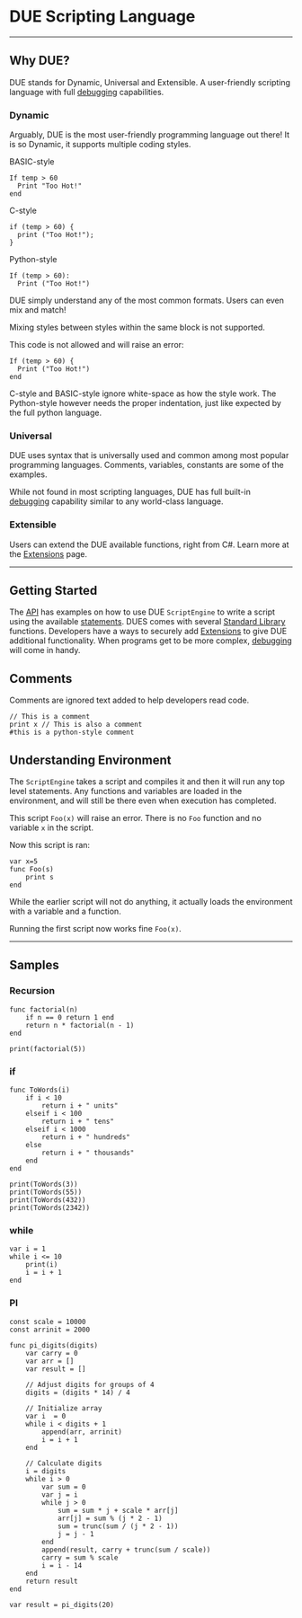 # DUE Scripting Language
---

## Why DUE?
DUE stands for Dynamic, Universal and Extensible. A user-friendly scripting language with full [debugging](debugging.md) capabilities.

### Dynamic
Arguably, DUE is the most user-friendly programming language out there! It is so Dynamic, it supports multiple coding styles.

BASIC-style
```
If temp > 60
  Print "Too Hot!"
end
```
C-style

```
if (temp > 60) {
  print ("Too Hot!");
}
```

Python-style

```
If (temp > 60):
  Print ("Too Hot!")
```

DUE simply understand any of the most common formats. Users can even mix and match!

Mixing styles between styles within the same block is not supported. 

This code is not allowed and will raise an error:

```
If (temp > 60) {
  Print ("Too Hot!")
end
```

C-style and BASIC-style ignore white-space as how the style work. The Python-style however needs the proper indentation, just like expected by the full python language.

### Universal

DUE uses syntax that is universally used and common among most popular programming languages. Comments, variables, constants are some of the examples.

While not found in most scripting languages, DUE has full built-in [debugging](debugging.md) capability similar to any world-class language.

### Extensible

Users can extend the DUE available functions, right from C#. Learn more at the [Extensions](extensions.md) page.

---

## Getting Started

The [API](api.md) has examples on how to use DUE `ScriptEngine` to write a script using the available [statements](statements.md). DUES comes with several [Standard Library](standardlib.md) functions. Developers have a ways to securely add [Extensions](extensions.md) to give DUE additional functionality. When programs get to be more complex, [debugging](debugging.md) will come in handy.


## Comments
Comments are ignored text added to help developers read code.

```
// This is a comment
print x // This is also a comment 
#this is a python-style comment
```

## Understanding Environment

The `ScriptEngine` takes a script and compiles it and then it will run any top level statements. Any functions and variables are loaded in the environment, and will still be there even when execution has completed.

This script `Foo(x)` will raise an error. There is no `Foo` function and no variable `x` in the script.

Now this script is ran:

```
var x=5
func Foo(s)
	print s
end
```

While the earlier script will not do anything, it actually loads the environment with a variable and a function.

Running the first script now works fine `Foo(x)`.

---

## Samples

### Recursion

```
func factorial(n)
    if n == 0 return 1 end
    return n * factorial(n - 1)
end

print(factorial(5))
```

### if

```
func ToWords(i)
    if i < 10
        return i + " units"
    elseif i < 100
        return i + " tens"
    elseif i < 1000
        return i + " hundreds"
    else
        return i + " thousands"
    end
end

print(ToWords(3))
print(ToWords(55))
print(ToWords(432))
print(ToWords(2342))
```

### while

```
var i = 1
while i <= 10
    print(i)
    i = i + 1
end
```

### PI

```
const scale = 10000
const arrinit = 2000

func pi_digits(digits)
    var carry = 0
    var arr = []
    var result = []

    // Adjust digits for groups of 4
    digits = (digits * 14) / 4

    // Initialize array
    var i  = 0
    while i < digits + 1
        append(arr, arrinit)
        i = i + 1
    end

    // Calculate digits
    i = digits
    while i > 0
        var sum = 0
        var j = i
        while j > 0
            sum = sum * j + scale * arr[j]
            arr[j] = sum % (j * 2 - 1)
            sum = trunc(sum / (j * 2 - 1))
            j = j - 1
        end
        append(result, carry + trunc(sum / scale))
        carry = sum % scale
        i = i - 14
    end
    return result
end

var result = pi_digits(20)
```
